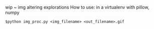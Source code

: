 wip ~ img altering explorations
How to use:
in a virtualenv with pillow, numpy

    $python img_proc.py <img_filename> <out_filename>.gif
